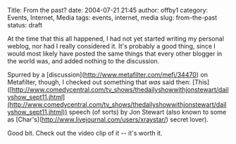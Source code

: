 Title: From the past?
date: 2004-07-21 21:45
author: offby1
category: Events, Internet, Media
tags: events, internet, media
slug: from-the-past
status: draft

At the time that this all happened, I had not yet started writing my personal weblog, nor had I really considered it. It's probably a good thing, since I would most likely have posted the same things that every other blogger in the world was, and added nothing to the discussion.

Spurred by a \[discussion\](<http://www.metafilter.com/mefi/34470>) on Metafilter, though, I checked out something that _was_ said then: \[This\]([http://www.comedycentral.com/tv_shows/thedailyshowwithjonstewart/dailyshow_sept11.jhtml](http://www.comedycentral.com/tv_shows/thedailyshowwithjonstewart/dailyshow_sept11.jhtml)) speech (of sorts) by Jon Stewart (also known to some as \[Char's\](<http://www.livejournal.com/users/xraystar/>) secret lover).

Good bit. Check out the video clip of it \-- it's worth it.
